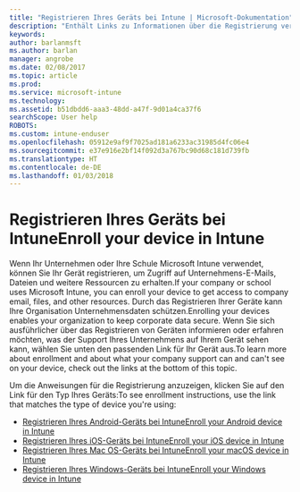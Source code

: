 ```yaml
---
title: "Registrieren Ihres Geräts bei Intune | Microsoft-Dokumentation"
description: "Enthält Links zu Informationen über die Registrierung verschiedener Geräte bei Intune."
keywords: 
author: barlanmsft
ms.author: barlan
manager: angrobe
ms.date: 02/08/2017
ms.topic: article
ms.prod: 
ms.service: microsoft-intune
ms.technology: 
ms.assetid: b51dbdd6-aaa3-48dd-a47f-9d01a4ca37f6
searchScope: User help
ROBOTS: 
ms.custom: intune-enduser
ms.openlocfilehash: 05912e9af9f7025ad181a6233ac31985d4fc06e4
ms.sourcegitcommit: e37e916e2bf14f092d3a767bc90d68c181d739fb
ms.translationtype: HT
ms.contentlocale: de-DE
ms.lasthandoff: 01/03/2018
---
```

# <a name="enroll-your-device-in-intune"></a><span data-ttu-id="46095-103">Registrieren Ihres Geräts bei Intune</span><span class="sxs-lookup"><span data-stu-id="46095-103">Enroll your device in Intune</span></span>

<span data-ttu-id="46095-104">Wenn Ihr Unternehmen oder Ihre Schule Microsoft Intune verwendet, können Sie Ihr Gerät registrieren, um Zugriff auf Unternehmens-E-Mails, Dateien und weitere Ressourcen zu erhalten.</span><span class="sxs-lookup"><span data-stu-id="46095-104">If your company or school uses Microsoft Intune, you can enroll your device to get access to company email, files, and other resources.</span></span> <span data-ttu-id="46095-105">Durch das Registrieren Ihrer Geräte kann Ihre Organisation Unternehmensdaten schützen.</span><span class="sxs-lookup"><span data-stu-id="46095-105">Enrolling your devices enables your organization to keep corporate data secure.</span></span> <span data-ttu-id="46095-106">Wenn Sie sich ausführlicher über das Registrieren von Geräten informieren oder erfahren möchten, was der Support Ihres Unternehmens auf Ihrem Gerät sehen kann, wählen Sie unten den passenden Link für Ihr Gerät aus.</span><span class="sxs-lookup"><span data-stu-id="46095-106">To learn more about enrollment and about what your company support can and can't see on your device, check out the links at the bottom of this topic.</span></span>

<span data-ttu-id="46095-107">Um die Anweisungen für die Registrierung anzuzeigen, klicken Sie auf den Link für den Typ Ihres Geräts:</span><span class="sxs-lookup"><span data-stu-id="46095-107">To see enrollment instructions, use the link that matches the type of device you're using:</span></span>

- [<span data-ttu-id="46095-108">Registrieren Ihres Android-Geräts bei Intune</span><span class="sxs-lookup"><span data-stu-id="46095-108">Enroll your Android device in Intune</span></span>](enroll-your-device-in-Intune-android.md)
- [<span data-ttu-id="46095-109">Registrieren Ihres iOS-Geräts bei Intune</span><span class="sxs-lookup"><span data-stu-id="46095-109">Enroll your iOS device in Intune</span></span>](enroll-your-device-in-intune-ios.md)
- [<span data-ttu-id="46095-110">Registrieren Ihres Mac OS-Geräts bei Intune</span><span class="sxs-lookup"><span data-stu-id="46095-110">Enroll your macOS device in Intune</span></span>](enroll-your-device-in-intune-macos.md)
- [<span data-ttu-id="46095-111">Registrieren Ihres Windows-Geräts bei Intune</span><span class="sxs-lookup"><span data-stu-id="46095-111">Enroll your Windows device in Intune</span></span>](enroll-your-device-in-intune-windows.md)

